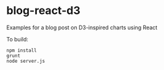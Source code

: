 # blog-react-d3
Examples for a blog post on D3-inspired charts using React

To build:

    npm install
    grunt
    node server.js
